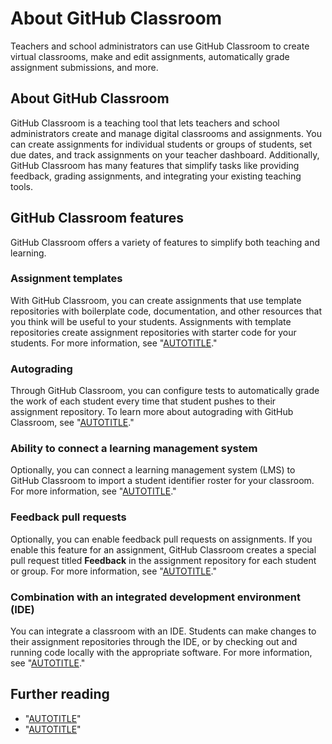 # About GitHub Classroom

Teachers and school administrators can use GitHub Classroom to create virtual classrooms, make and edit assignments, automatically grade assignment submissions, and more.

## About GitHub Classroom

GitHub Classroom is a teaching tool that lets teachers and school administrators create and manage digital classrooms and assignments. You can create assignments for individual students or groups of students, set due dates, and track assignments on your teacher dashboard. Additionally, GitHub Classroom has many features that simplify tasks like providing feedback, grading assignments, and integrating your existing teaching tools.

## GitHub Classroom features

GitHub Classroom offers a variety of features to simplify both teaching and learning.

### Assignment templates

With GitHub Classroom, you can create assignments that use template repositories with boilerplate code, documentation, and other resources that you think will be useful to your students. Assignments with template repositories create assignment repositories with starter code for your students. For more information, see "[AUTOTITLE](/education/manage-coursework-with-github-classroom/teach-with-github-classroom/create-an-assignment-from-a-template-repository)."

### Autograding

Through GitHub Classroom, you can configure tests to automatically grade the work of each student every time that student  pushes to their assignment repository. To learn more about autograding with GitHub Classroom, see "[AUTOTITLE](/education/manage-coursework-with-github-classroom/teach-with-github-classroom/use-autograding)."

### Ability to connect a learning management system

Optionally, you can connect a learning management system (LMS) to GitHub Classroom to import a student identifier roster for your classroom. For more information, see "[AUTOTITLE](/education/manage-coursework-with-github-classroom/teach-with-github-classroom/connect-a-learning-management-system-course-to-a-classroom)."

### Feedback pull requests

Optionally, you can enable feedback pull requests on assignments. If you enable this feature for an assignment, GitHub Classroom creates a special pull request titled **Feedback** in the assignment repository for each student or group. For more information, see "[AUTOTITLE](/education/manage-coursework-with-github-classroom/teach-with-github-classroom/leave-feedback-with-pull-requests)."

### Combination with an integrated development environment (IDE)

You can integrate a classroom with an IDE. Students can make changes to their assignment repositories through the IDE, or by checking out and running code locally with the appropriate software. For more information, see "[AUTOTITLE](/education/manage-coursework-with-github-classroom/integrate-github-classroom-with-an-ide/integrate-github-classroom-with-an-ide)."

## Further reading

- "[AUTOTITLE](/education/manage-coursework-with-github-classroom/teach-with-github-classroom)"
- "[AUTOTITLE](/education/manage-coursework-with-github-classroom/learn-with-github-classroom)"

